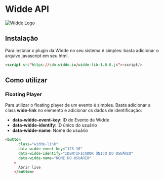 # Widde API


[![Widde Logo](https://cdn.discordapp.com/attachments/802325339195441152/874334443106627675/Captura_de_Tela_2021-08-09_as_13.52.38.png)](https://widde.io)

## Instalação

Para instalar o plugin da Widde no seu sistema é simples: basta adicionar o arquivo javascript em seu html.


```html
<script src"https://cdn.widde.io/widde-lib-1.0.0.js"><script/>
```

## Como utilizar

### Floating Player

Para utilizar o floating player de um evento é simples. Basta adicionar a class **wide-link** no elemento e adicionar os dados de identificação:

- **data-widde-event-key**: ID do Evento da Widde
- **data-widde-identify**: ID único do usuário 
- **data-widde-name**: Nome do usuário 

```html
<button
      class="widde-link"
      data-widde-event-key="123-10"
      data-widde-identify="IDENTIFICADOR ÚNICO DO USUÁRIO"
      data-widde-name="NOME DO USUÁRIO"
    >
      Abrir live
    </button>
```
